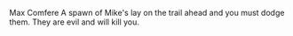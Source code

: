 Max Comfere 
A spawn of Mike's lay on the trail ahead and you must dodge them. They are evil and will kill you. 
